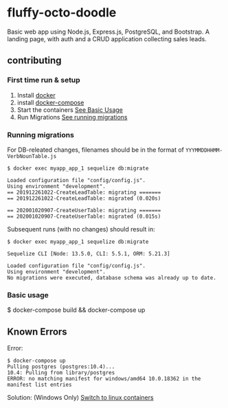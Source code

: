 # fluffy-octo-doodle

Basic web app using Node.js, Express.js, PostgreSQL, and Bootstrap. A landing page, with auth and a CRUD application collecting sales leads.

## contributing

### First time run & setup

1. Install [docker](https://docs.docker.com/install/)
1. install [docker-compose](https://docs.docker.com/compose/install/)
1. Start the containers [See Basic Usage](###-Basic-usage)
1. Run Migrations [See running migrations](###-running-migrations)

### Running migrations

For DB-releated changes, filenames should be in the format of `YYYMMDDHHMM-VerbNounTable.js`

`$ docker exec myapp_app_1 sequelize db:migrate`

```shell
Loaded configuration file "config/config.js".
Using environment "development".
== 201912261022-CreateLeadTable: migrating =======
== 201912261022-CreateLeadTable: migrated (0.020s)

== 202001020907-CreateUserTable: migrating =======
== 202001020907-CreateUserTable: migrated (0.015s)
```

Subsequent runs (with no changes) should result in:

`$ docker exec myapp_app_1 sequelize db:migrate`

```shell
Sequelize CLI [Node: 13.5.0, CLI: 5.5.1, ORM: 5.21.3]

Loaded configuration file "config/config.js".
Using environment "development".
No migrations were executed, database schema was already up to date.
```

### Basic usage

$ docker-compose build && docker-compose up

## Known Errors

Error: 
```shell
$ docker-compose up
Pulling postgres (postgres:10.4)...
10.4: Pulling from library/postgres
ERROR: no matching manifest for windows/amd64 10.0.18362 in the manifest list entries
```
Solution: (Windows Only) [Switch to linux containers](https://docs.docker.com/docker-for-windows/#switch-between-windows-and-linux-containers)
